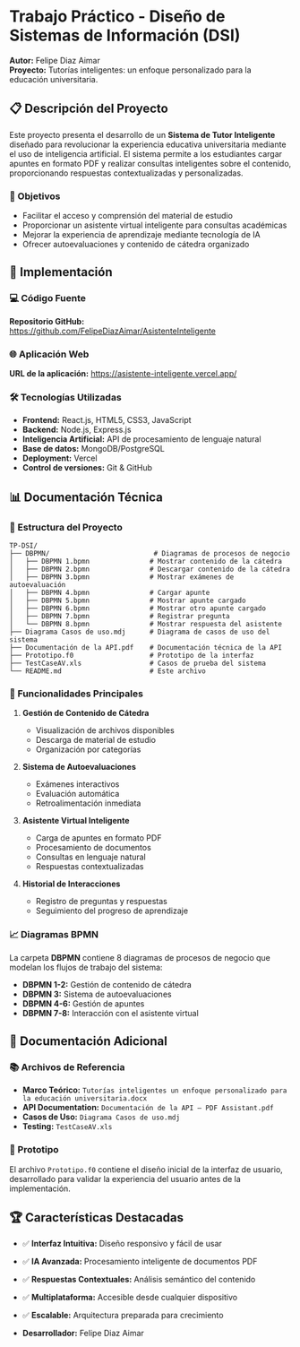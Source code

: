 # Trabajo Práctico - Diseño de Sistemas de Información (DSI)

**Autor:** Felipe Diaz Aimar  
**Proyecto:** Tutorías inteligentes: un enfoque personalizado para la educación universitaria.

## 📋 Descripción del Proyecto

Este proyecto presenta el desarrollo de un **Sistema de Tutor Inteligente** diseñado para revolucionar la experiencia educativa universitaria mediante el uso de inteligencia artificial. El sistema permite a los estudiantes cargar apuntes en formato PDF y realizar consultas inteligentes sobre el contenido, proporcionando respuestas contextualizadas y personalizadas.

### 🎯 Objetivos

- Facilitar el acceso y comprensión del material de estudio
- Proporcionar un asistente virtual inteligente para consultas académicas
- Mejorar la experiencia de aprendizaje mediante tecnología de IA
- Ofrecer autoevaluaciones y contenido de cátedra organizado

## 🚀 Implementación

### 💻 Código Fuente
**Repositorio GitHub:** https://github.com/FelipeDiazAimar/AsistenteInteligente

### 🌐 Aplicación Web
**URL de la aplicación:** https://asistente-inteligente.vercel.app/

### 🛠️ Tecnologías Utilizadas

- **Frontend:** React.js, HTML5, CSS3, JavaScript
- **Backend:** Node.js, Express.js
- **Inteligencia Artificial:** API de procesamiento de lenguaje natural
- **Base de datos:** MongoDB/PostgreSQL
- **Deployment:** Vercel
- **Control de versiones:** Git & GitHub

## 📊 Documentación Técnica

### 📁 Estructura del Proyecto

```
TP-DSI/
├── DBPMN/                          # Diagramas de procesos de negocio
│   ├── DBPMN 1.bpmn               # Mostrar contenido de la cátedra
│   ├── DBPMN 2.bpmn               # Descargar contenido de la cátedra
│   ├── DBPMN 3.bpmn               # Mostrar exámenes de autoevaluación
│   ├── DBPMN 4.bpmn               # Cargar apunte
│   ├── DBPMN 5.bpmn               # Mostrar apunte cargado
│   ├── DBPMN 6.bpmn               # Mostrar otro apunte cargado
│   ├── DBPMN 7.bpmn               # Registrar pregunta
│   └── DBPMN 8.bpmn               # Mostrar respuesta del asistente
├── Diagrama Casos de uso.mdj      # Diagrama de casos de uso del sistema
├── Documentación de la API.pdf    # Documentación técnica de la API
├── Prototipo.f0                   # Prototipo de la interfaz
├── TestCaseAV.xls                 # Casos de prueba del sistema
└── README.md                      # Este archivo
```

### 🔧 Funcionalidades Principales

1. **Gestión de Contenido de Cátedra**
   - Visualización de archivos disponibles
   - Descarga de material de estudio
   - Organización por categorías

2. **Sistema de Autoevaluaciones**
   - Exámenes interactivos
   - Evaluación automática
   - Retroalimentación inmediata

3. **Asistente Virtual Inteligente**
   - Carga de apuntes en formato PDF
   - Procesamiento de documentos
   - Consultas en lenguaje natural
   - Respuestas contextualizadas

4. **Historial de Interacciones**
   - Registro de preguntas y respuestas
   - Seguimiento del progreso de aprendizaje

### 📈 Diagramas BPMN

La carpeta **DBPMN** contiene 8 diagramas de procesos de negocio que modelan los flujos de trabajo del sistema:

- **DBPMN 1-2:** Gestión de contenido de cátedra
- **DBPMN 3:** Sistema de autoevaluaciones
- **DBPMN 4-6:** Gestión de apuntes
- **DBPMN 7-8:** Interacción con el asistente virtual

## 📖 Documentación Adicional

### 📚 Archivos de Referencia

- **Marco Teórico:** `Tutorías inteligentes un enfoque personalizado para la educación universitaria.docx`
- **API Documentation:** `Documentación de la API – PDF Assistant.pdf`
- **Casos de Uso:** `Diagrama Casos de uso.mdj`
- **Testing:** `TestCaseAV.xls`

### 🎨 Prototipo

El archivo `Prototipo.f0` contiene el diseño inicial de la interfaz de usuario, desarrollado para validar la experiencia del usuario antes de la implementación.

## 🏆 Características Destacadas

- ✅ **Interfaz Intuitiva:** Diseño responsivo y fácil de usar
- ✅ **IA Avanzada:** Procesamiento inteligente de documentos PDF
- ✅ **Respuestas Contextuales:** Análisis semántico del contenido
- ✅ **Multiplataforma:** Accesible desde cualquier dispositivo
- ✅ **Escalable:** Arquitectura preparada para crecimiento

- **Desarrollador:** Felipe Diaz Aimar

